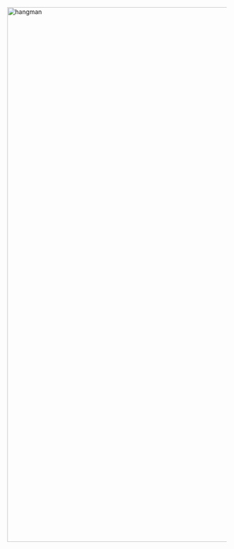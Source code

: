 
<img width="1228" alt="hangman" src="https://github.com/Zsofia-Radai/Hangman/assets/157364201/2a72bd91-8eea-4584-a2e4-48c980bcb1dd">
